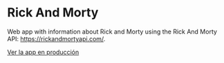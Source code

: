 # Rick And Morty

Web app with information about Rick and Morty using the Rick And Morty API: https://rickandmortyapi.com/.

[Ver la app en producción](https://rickandmorty.alejandro2134.vercel.app/) 


